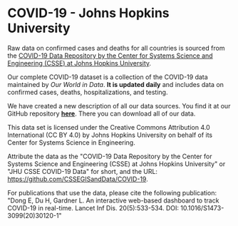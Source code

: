 # COVID-19 - Johns Hopkins University

Raw data on confirmed cases and deaths for all countries is sourced from the <a href="https://github.com/CSSEGISandData/COVID-19">COVID-19 Data Repository by the Center for Systems Science and Engineering (CSSE) at Johns Hopkins University</a>. 

Our complete COVID-19 dataset is a collection of the COVID-19 data maintained by <em>Our World in Data</em>. <strong>It is updated daily</strong> and includes data on confirmed cases, deaths, hospitalizations, and testing.

We have created a new description of all our data sources. You find it at our GitHub repository <strong><a href="https://github.com/owid/covid-19-data/tree/master/public/data/">here</a></strong>. There you can download all of our data.

This data set is licensed under the Creative Commons Attribution 4.0 International (CC BY 4.0) by Johns Hopkins University on behalf of its Center for Systems Science in Engineering.

Attribute the data as the "COVID-19 Data Repository by the Center for Systems Science and Engineering (CSSE) at Johns Hopkins University" or "JHU CSSE COVID-19 Data" for short, and the URL: https://github.com/CSSEGISandData/COVID-19.

For publications that use the data, please cite the following publication: "Dong E, Du H, Gardner L. An interactive web-based dashboard to track COVID-19 in real-time. Lancet Inf Dis. 20(5):533-534. DOI: 10.1016/S1473-3099(20)30120-1"